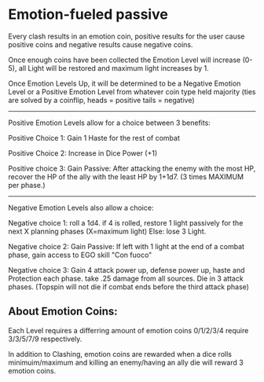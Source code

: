 # Emotion-fueled passive

Every clash results in an emotion coin, positive results for the user cause positive coins and negative results cause negative coins.

Once enough coins have been collected the Emotion Level will increase (0-5), all Light will be restored and maximum light increases by 1.

Once Emotion Levels Up, it will be determined to be a Negative Emotion Level or a Positive Emotion Level from whatever coin type held majority (ties are solved by a coinflip, heads = positive tails = negative)

---

Positive Emotion Levels allow for a choice between 3 benefits: 

Positive Choice 1: Gain 1 Haste for the rest of combat

Positive Choice 2: Increase in Dice Power (+1)

Positive choice 3: Gain Passive: After attacking the enemy with the most HP, recover the HP of the ally with the least HP by 1+1d7. (3 times MAXIMUM per phase.)

---

Negative Emotion Levels also allow a choice:

Negative choice 1: roll a 1d4. if 4 is rolled, restore 1 light passively for the next X planning phases (X=maximum light) Else: lose 3 Light.

Negative choice 2: Gain Passive: If left with 1 light at the end of a combat phase, gain access to EGO skill "Con fuoco"

Negative choice 3: Gain 4 attack power up, defense power up, haste and Protection each phase. take .25 damage from all sources. Die in 3 attack phases. (Topspin will not die if combat ends before the third attack phase)


## About Emotion Coins:
Each Level requires a differring amount of emotion coins
0/1/2/3/4 require 3/3/5/7/9 respectively.

In addition to Clashing, emotion coins are rewarded when a dice rolls minimuim/maximum and killing an enemy/having an ally die will reward 3 emotion coins.




